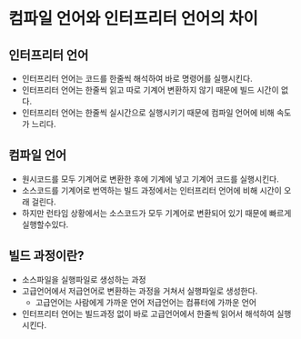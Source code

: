 # 컴파일 언어와 인터프리터 언어의 차이

## 인터프리터 언어

- 인터프리터 언어는 코드를 한줄씩 해석하여 바로 명령어를 실행시킨다.
- 인터프리터 언어는 한줄씩 읽고 따로 기계어 변환하지 않기 때문에 빌드 시간이 없다.
- 인터프리터 언어는 한줄씩 실시간으로 실행시키기 때문에 컴파일 언어에 비해 속도가 느리다.

## 컴파일 언어

- 원시코드를 모두 기계어로 변환한 후에 기계에 넣고 기계어 코드를 실행시킨다.
- 소스코드를 기계어로 번역하는 빌드 과정에서는 인터프리터 언어에 비해 시간이 오래 걸린다.
- 하지만 런타임 상황에서는 소스코드가 모두 기계어로 변환되어 있기 때문에 빠르게 실행할수있다.





## 빌드 과정이란?

- 소스파일을 실행파일로 생성하는 과정
- 고급언어에서 저급언어로 변환하는 과정을 거쳐서 실행파일로 생성한다.
  - 고급언어는 사람에게 가까운 언어 저급언어는 컴퓨터에 가까운 언어
- 인터프리터 언어는 빌드과정 없이 바로 고급언어에서 한줄씩 읽어서 해석하여 실행시킨다.